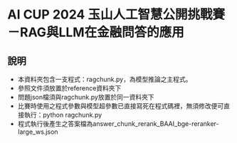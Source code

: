# AI CUP 2024 玉山人工智慧公開挑戰賽－RAG與LLM在金融問答的應用

## 說明
- 本資料夾包含一支程式：ragchunk.py，為模型推論之主程式。
- 參照文件須放置於reference資料夾下
- 問題json檔須與ragchunk.py放置於同一資料夾下
- 比賽時使用之程式參數與模型超參數已直接寫死在程式碼裡，無須修改便可直接執行：python ragchunk.py
- 程式執行後產生之答案檔為answer_chunk_rerank_BAAI_bge-reranker-large_ws.json